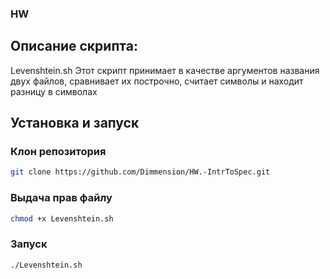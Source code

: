 ### HW
## Описание скрипта:
Levenshtein.sh
Этот скрипт принимает в качестве аргументов названия двух файлов, сравнивает их построчно, считает символы и находит разницу в символах

## Установка и запуск

### Клон репозитория
```bash
git clone https://github.com/Dimmension/HW.-IntrToSpec.git
```
### Выдача прав файлу
```bash
chmod +x Levenshtein.sh
```
### Запуск
```bash
./Levenshtein.sh
```
